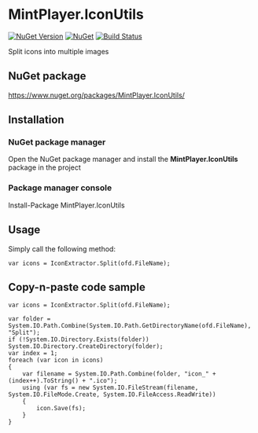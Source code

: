 # MintPlayer.IconUtils
[![NuGet Version](https://img.shields.io/nuget/v/MintPlayer.IconUtils.svg?style=flat)](https://www.nuget.org/packages/MintPlayer.IconUtils)
[![NuGet](https://img.shields.io/nuget/dt/MintPlayer.IconUtils.svg?style=flat)](https://www.nuget.org/packages/MintPlayer.IconUtils)
[![Build Status](https://travis-ci.org/MintPlayer/MintPlayer.IconUtils.svg?branch=master)](https://travis-ci.org/MintPlayer/MintPlayer.IconUtils)

Split icons into multiple images
## NuGet package
https://www.nuget.org/packages/MintPlayer.IconUtils/
## Installation
### NuGet package manager
Open the NuGet package manager and install the **MintPlayer.IconUtils** package in the project
### Package manager console
Install-Package MintPlayer.IconUtils
## Usage
Simply call the following method:

    var icons = IconExtractor.Split(ofd.FileName);

## Copy-n-paste code sample

    var icons = IconExtractor.Split(ofd.FileName);

    var folder = System.IO.Path.Combine(System.IO.Path.GetDirectoryName(ofd.FileName), "Split");
    if (!System.IO.Directory.Exists(folder)) System.IO.Directory.CreateDirectory(folder);
    var index = 1;
    foreach (var icon in icons)
    {
        var filename = System.IO.Path.Combine(folder, "icon_" + (index++).ToString() + ".ico");
        using (var fs = new System.IO.FileStream(filename, System.IO.FileMode.Create, System.IO.FileAccess.ReadWrite))
        {
            icon.Save(fs);
        }
    }
